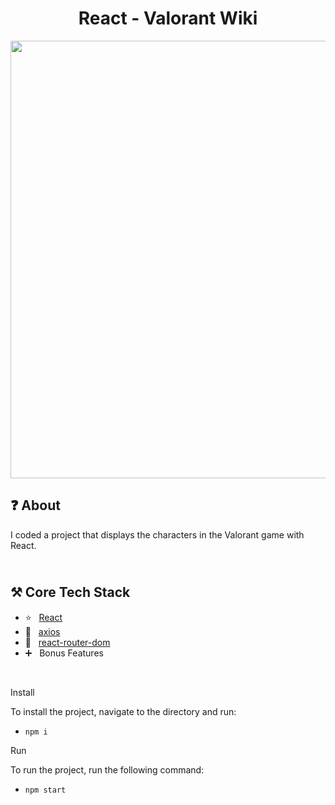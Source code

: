 <h1 align="center">
   React - Valorant Wiki
</h1>

<p align="center">
  <img src="https://github.com/ozkannbuyuk/react-valorant-wiki/assets/111967202/b918a266-f769-4a41-b920-67cb823ffea0" width="700" />
</p>

<h2>
❓ About
</h2>

I coded a project that displays the characters in the Valorant game with React.

<h2>
<br />
⚒️ Core Tech Stack
</h2>

- ⭐️ &nbsp; [React](https://legacy.reactjs.org)
- 💙 &nbsp; [axios](https://www.npmjs.com/package/axios)
- 💛 &nbsp; [react-router-dom](https://www.npmjs.com/package/react-router-dom)
- ➕ &nbsp; Bonus Features

<br />

Install

To install the project, navigate to the directory and run:

- `npm i`

Run

To run the project, run the following command:

- `npm start`
